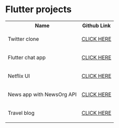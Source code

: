 # Flutter projects


<table style="width:100%">
  <tr>
    <th>
      Name
    </th>
    <th>
      Github Link
    </th>

   
  </tr>
  <tr>
    <td>
   Twitter clone
    </td>
    <td>
    <p><a href="https://github.com/minsaf7/Twitter-Clone-with-Firebase">CLICK HERE</a></p>
    </td>
   
  </tr>
 
   <tr>
     <td> Flutter chat app
     </td>
    <td>
      <p>
        <a href="https://github.com/minsaf7/Flutter-chat-app-with-Firebase">CLICK HERE</a>
      </p>
    
    
    
   
  </tr>
  
   <tr>
     <td> Netflix UI
     </td>
    <td>
      <p>
        <a href="https://github.com/minsaf7/netflixUI">CLICK HERE</a>
      </p>
  </tr>
  
  <tr>
     <td> News app with NewsOrg API
     </td>
    <td>
      <p>
        <a href="https://github.com/minsaf7/Flutter-news-app">CLICK HERE</a>
      </p>
  </tr>
  
  
  
  
  
   <tr>
     <td> Travel blog
     </td>
    <td>
      <p>
        <a href="https://github.com/minsaf7/Flutter-blog-with-Firebase">CLICK HERE</a>
      </p>
  </tr>
 
</table>


